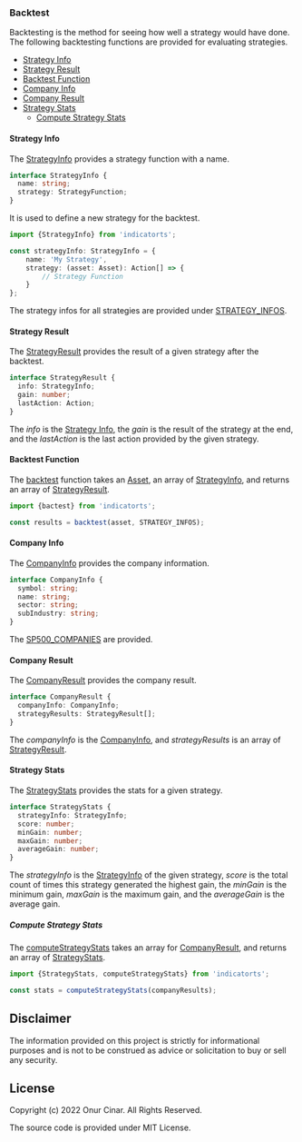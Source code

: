 ### Backtest

Backtesting is the method for seeing how well a strategy would have done. The following backtesting functions are provided for evaluating strategies.

- [Strategy Info](#strategy-info)
- [Strategy Result](#strategy-result)
- [Backtest Function](#backtest-function)
- [Company Info](#company-info)
- [Company Result](#company-result)
- [Strategy Stats](#strategy-stats)
  - [Compute Strategy Stats](#compute-strategy-stats)

#### Strategy Info

The [StrategyInfo](./strategyInfo.ts) provides a strategy function with a name.

```TypeScript
interface StrategyInfo {
  name: string;
  strategy: StrategyFunction;
}
```

It is used to define a new strategy for the backtest.

```TypeScript
import {StrategyInfo} from 'indicatorts';

const strategyInfo: StrategyInfo = {
    name: 'My Strategy',
    strategy: (asset: Asset): Action[] => {
        // Strategy Function
    }
};
```

The strategy infos for all strategies are provided under [STRATEGY_INFOS](./strategyInfo.ts).

#### Strategy Result

The [StrategyResult](./strategyResult.ts) provides the result of a given strategy after the backtest.

```TypeScript
interface StrategyResult {
  info: StrategyInfo;
  gain: number;
  lastAction: Action;
}
```

The _info_ is the [Strategy Info](#strategy-info), the _gain_ is the result of the strategy at the end, and the _lastAction_ is the last action provided by the given strategy.

#### Backtest Function

The [backtest](./backtest.ts) function takes an [Asset](../strategy/index.md#Asset), an array of [StrategyInfo](#strategy-info), and returns an array of [StrategyResult](#strategy-result).

```TypeScript
import {bactest} from 'indicatorts';

const results = backtest(asset, STRATEGY_INFOS);
```

#### Company Info

The [CompanyInfo](../company/companyInfo.ts) provides the company information.

```TypeScript
interface CompanyInfo {
  symbol: string;
  name: string;
  sector: string;
  subIndustry: string;
}
```

The [SP500_COMPANIES](../company/companyInfo.ts) are provided.

#### Company Result

The [CompanyResult](./companyResult.ts) provides the company result.

```TypeScript
interface CompanyResult {
  companyInfo: CompanyInfo;
  strategyResults: StrategyResult[];
}
```

The _companyInfo_ is the [CompanyInfo](#company-info), and _strategyResults_ is an array of [StrategyResult](#strategy-result).

#### Strategy Stats

The [StrategyStats](./strategyStats.ts) provides the stats for a given strategy.

```TypeScript
interface StrategyStats {
  strategyInfo: StrategyInfo;
  score: number;
  minGain: number;
  maxGain: number;
  averageGain: number;
}
```

The _strategyInfo_ is the [StrategyInfo](#strategy-info) of the given strategy, _score_ is the total count of times this strategy generated the highest gain, the _minGain_ is the minimum gain, _maxGain_ is the maximum gain, and the _averageGain_ is the average gain.

##### Compute Strategy Stats

The [computeStrategyStats](./strategyStats.ts) takes an array for [CompanyResult](#company-result), and returns an array of [StrategyStats](#strategy-stats).

```TypeScript
import {StrategyStats, computeStrategyStats} from 'indicatorts';

const stats = computeStrategyStats(companyResults);
```

## Disclaimer

The information provided on this project is strictly for informational purposes and is not to be construed as advice or solicitation to buy or sell any security.

## License

Copyright (c) 2022 Onur Cinar. All Rights Reserved.

The source code is provided under MIT License.
